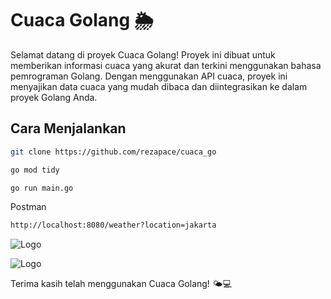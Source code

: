 
# Cuaca Golang 🌦️

Selamat datang di proyek Cuaca Golang! Proyek ini dibuat untuk memberikan informasi cuaca yang akurat dan terkini menggunakan bahasa pemrograman Golang. Dengan menggunakan API cuaca, proyek ini menyajikan data cuaca yang mudah dibaca dan diintegrasikan ke dalam proyek Golang Anda.

## Cara Menjalankan

```bash
git clone https://github.com/rezapace/cuaca_go
```

```bash
go mod tidy
```

```bash
go run main.go
```

Postman 

```bash
http://localhost:8080/weather?location=jakarta
```

![Logo](https://github.com/rezapace/cuaca_go/output/blob/main/runing%20echo.jpg?raw=true)

![Logo](https://github.com/rezapace/cuaca_go/output/blob/main/postman%20output.jpg?raw=true)


Terima kasih telah menggunakan Cuaca Golang! 🌤️💻
